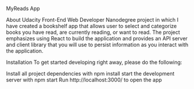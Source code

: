 MyReads App

About
Udacity Front-End Web Developer Nanodegree project in which I have created a bookshelf app that allows user to select and categorize books you have read, are currently reading, or want to read. The project emphasizes using React to build the application and provides an API server and client library that you will use to persist information as you interact with the application.

Installation
To get started developing right away, please do the following:

Install all project dependencies with npm install
start the development server with npm start
Run http://localhost:3000/ to open the app